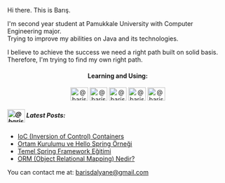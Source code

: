 
Hi there. This is Barış.

I'm second year student at Pamukkale University with Computer Engineering major.<br>
Trying to improve my abilities on Java and its technologies. 

I believe to achieve the success we need a right path built on solid basis. Therefore, I'm trying to find my own right path.


<h4 align="center">Learning and Using:</h4>  
<p align="center">
<img align="center" 
src="https://cdn.jsdelivr.net/npm/simple-icons@3.0.1/icons/java.svg" alt="@barisdalyan" height="30" width="40" />
<img align="center" 
src="https://cdn.jsdelivr.net/npm/simple-icons@3.0.1/icons/spring.svg" alt="@barisdalyan" height="30" width="40" />
<img align="center" 
src="https://cdn.jsdelivr.net/npm/simple-icons@3.0.1/icons/postgresql.svg" alt="@barisdalyan" height="30" width="40" />
<img align="center" 
src="https://cdn.jsdelivr.net/npm/simple-icons@3.0.1/icons/apachemaven.svg" alt="@barisdalyan" height="30" width="40" />
<img align="center" 
src="https://cdn.jsdelivr.net/npm/simple-icons@3.0.1/icons/git.svg" alt="@barisdalyan" height="30" width="40" />
</p>


<h5 align="left"><a href="https://barisdalyane.medium.com"><img align="center" 
src="https://cdn.jsdelivr.net/npm/simple-icons@3.0.1/icons/medium.svg" alt="@barisdalyan" height="30" width="40" /></a>  Latest Posts: </h5>

- [IoC (Inversion of Control) Containers](https://medium.com/kodcular/ioc-inversion-of-control-containers-132bf6e1ce5a)
- [Ortam Kurulumu ve Hello Spring Örneği](https://medium.com/kodcular/ortam-kurulumu-ve-hello-spring-%C3%B6rne%C4%9Fi-9b88816e3c67)
- [Temel Spring Framework Eğitimi](https://barisdalyane.medium.com/temel-spring-framework-e%C4%9Fitimi-58a1801beadf)
- [ORM (Object Relational Mapping) Nedir?](https://barisdalyane.medium.com/orm-object-relational-mapping-nedir-3b915911b694)

You can contact me at: barisdalyane@gmail.com
